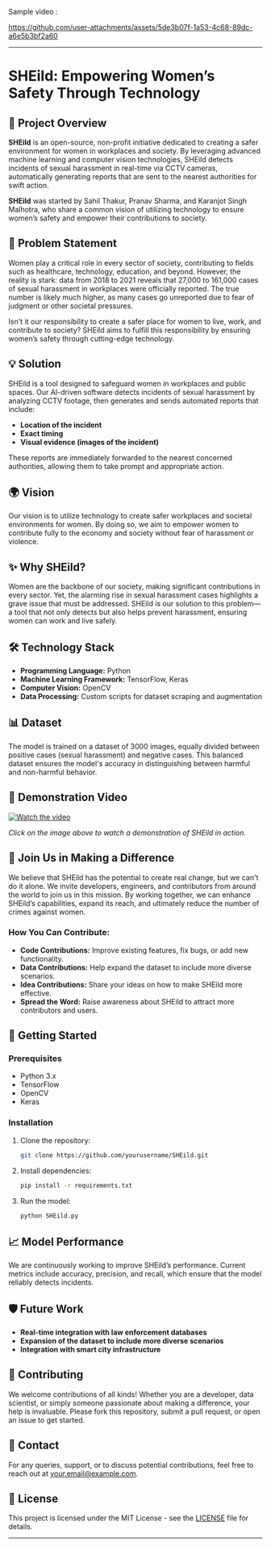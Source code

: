 Sample video :




https://github.com/user-attachments/assets/5de3b07f-1a53-4c68-89dc-a6e5b3bf2a60



---

# SHEild: Empowering Women’s Safety Through Technology

## 🚨 Project Overview
**SHEild** is an open-source, non-profit initiative dedicated to creating a safer environment for women in workplaces and society. By leveraging advanced machine learning and computer vision technologies, SHEild detects incidents of sexual harassment in real-time via CCTV cameras, automatically generating reports that are sent to the nearest authorities for swift action.

**SHEild** was started by Sahil Thakur, Pranav Sharma, and Karanjot Singh Malhotra, who share a common vision of utilizing technology to ensure women’s safety and empower their contributions to society.

## 📝 Problem Statement
Women play a critical role in every sector of society, contributing to fields such as healthcare, technology, education, and beyond. However, the reality is stark: data from 2018 to 2021 reveals that 27,000 to 161,000 cases of sexual harassment in workplaces were officially reported. The true number is likely much higher, as many cases go unreported due to fear of judgment or other societal pressures.

Isn't it our responsibility to create a safer place for women to live, work, and contribute to society? SHEild aims to fulfill this responsibility by ensuring women’s safety through cutting-edge technology.

## 💡 Solution
SHEild is a tool designed to safeguard women in workplaces and public spaces. Our AI-driven software detects incidents of sexual harassment by analyzing CCTV footage, then generates and sends automated reports that include:
- **Location of the incident**
- **Exact timing**
- **Visual evidence (images of the incident)**

These reports are immediately forwarded to the nearest concerned authorities, allowing them to take prompt and appropriate action.

## 🌍 Vision
Our vision is to utilize technology to create safer workplaces and societal environments for women. By doing so, we aim to empower women to contribute fully to the economy and society without fear of harassment or violence.

## ✨ Why SHEild?
Women are the backbone of our society, making significant contributions in every sector. Yet, the alarming rise in sexual harassment cases highlights a grave issue that must be addressed. SHEild is our solution to this problem—a tool that not only detects but also helps prevent harassment, ensuring women can work and live safely.

## 🛠️ Technology Stack
- **Programming Language:** Python
- **Machine Learning Framework:** TensorFlow, Keras
- **Computer Vision:** OpenCV
- **Data Processing:** Custom scripts for dataset scraping and augmentation

## 📊 Dataset
The model is trained on a dataset of 3000 images, equally divided between positive cases (sexual harassment) and negative cases. This balanced dataset ensures the model's accuracy in distinguishing between harmful and non-harmful behavior.

## 🎥 Demonstration Video
[![Watch the video](https://img.youtube.com/vi/YOUR_VIDEO_ID_HERE/0.jpg)](https://www.youtube.com/watch?v=YOUR_VIDEO_ID_HERE)

*Click on the image above to watch a demonstration of SHEild in action.*

## 🌟 Join Us in Making a Difference
We believe that SHEild has the potential to create real change, but we can't do it alone. We invite developers, engineers, and contributors from around the world to join us in this mission. By working together, we can enhance SHEild’s capabilities, expand its reach, and ultimately reduce the number of crimes against women.

### How You Can Contribute:
- **Code Contributions:** Improve existing features, fix bugs, or add new functionality.
- **Data Contributions:** Help expand the dataset to include more diverse scenarios.
- **Idea Contributions:** Share your ideas on how to make SHEild more effective.
- **Spread the Word:** Raise awareness about SHEild to attract more contributors and users.

## 🚀 Getting Started
### Prerequisites
- Python 3.x
- TensorFlow
- OpenCV
- Keras

### Installation
1. Clone the repository:
   ```bash
   git clone https://github.com/yourusername/SHEild.git
   ```
2. Install dependencies:
   ```bash
   pip install -r requirements.txt
   ```
3. Run the model:
   ```bash
   python SHEild.py
   ```

## 📈 Model Performance
We are continuously working to improve SHEild’s performance. Current metrics include accuracy, precision, and recall, which ensure that the model reliably detects incidents.

## 🛡️ Future Work
- **Real-time integration with law enforcement databases**
- **Expansion of the dataset to include more diverse scenarios**
- **Integration with smart city infrastructure**

## 🤝 Contributing
We welcome contributions of all kinds! Whether you are a developer, data scientist, or simply someone passionate about making a difference, your help is invaluable. Please fork this repository, submit a pull request, or open an issue to get started.

## 📧 Contact
For any queries, support, or to discuss potential contributions, feel free to reach out at [your.email@example.com](mailto:your.email@example.com).

## 📄 License
This project is licensed under the MIT License - see the [LICENSE](LICENSE) file for details.

---



